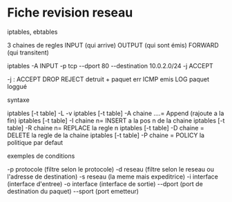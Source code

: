 # Fiche revision reseau

iptables, ebtables

3 chaines de regles 
INPUT (qui arrive)
OUTPUT (qui sont émis)
FORWARD (qui transitent)

iptables -A INPUT -p tcp --dport 80 --destination 10.0.2.0/24 -j ACCEPT

-j :
ACCEPT 
DROP 
REJECT detruit + paquet err ICMP emis
LOG paquet loggué

syntaxe 

iptables [-t table] -L -v
iptables [-t table] -A chaine ....= Append (rajoute a la fin)
iptables [-t table] -I chaine n= INSERT a la pos n de la chaine
iptables [-t table] -R chaine n= REPLACE la regle n 
iptables [-t table] -D chaine = DELETE la regle de la chaine
iptables [-t table] -P chaine = POLICY la politique par defaut

exemples de conditions 

-p protocole (filtre selon le protocole)
-d reseau (filtre selon le reseau ou l'adresse de destination)
-s reseau (la meme mais expeditrice)
-i interface (interface d'entree)
-o interface (interface de sortie)
--dport (port de destination du paquet)
--sport (port emetteur)

